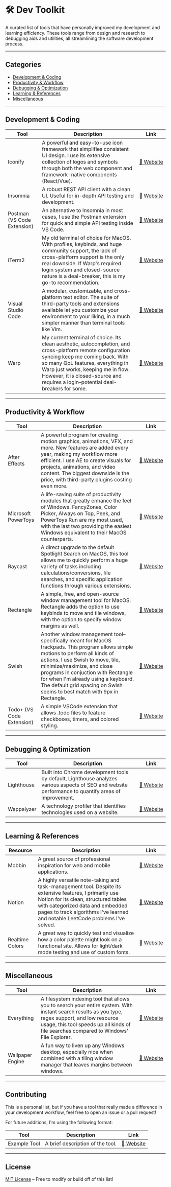 # 🛠️ Dev Toolkit 
A curated list of tools that have personally improved my development and learning efficiency. These tools range from design and research to debugging aids and utilities, all streamlining the software development process.

---

## Categories  

- [Development & Coding](#development--coding)  
- [Productivity & Workflow](#productivity--workflow)  
- [Debugging & Optimization](#debugging--optimization)  
- [Learning & References](#learning--references)  
- [Miscellaneous](#miscellaneous)  

---

## Development & Coding  

| Tool | Description | Link |  
|------|------------|------|
| Iconify | A powerful and easy-to-use icon framework that simplifies consistent UI design. I use its extensive collection of logos and symbols through both the web component and framework-native components (React/Vue). | [🔗&nbsp;Website](https://iconify.design/) |
| Insomnia | A robust REST API client with a clean UI. Useful for in-depth API testing and development. | [🔗&nbsp;Website](https://example.com) |  
| Postman (VS Code Extension) | An alternative to Insomnia in most cases, I use the Postman extension for quick and simple API testing inside VS Code. | [🔗&nbsp;Website](https://marketplace.visualstudio.com/items?itemName=Postman.postman-for-vscode) |
| iTerm2 | My old terminal of choice for MacOS. With profiles, keybinds, and huge community support, the lack of cross-platform support is the only real downside. If Warp's required login system and closed-source nature is a deal-breaker, this is my go-to recommendation. | [🔗&nbsp;Website](https://iterm2.com/) |
| Visual Studio Code | A modular, customizable, and cross-platform text editor. The suite of third-party tools and extensions available let you customize your environment to your liking, in a much simpler manner than terminal tools like Vim. | [🔗&nbsp;Website](https://code.visualstudio.com/) |
| Warp | My current terminal of choice. Its clean aesthetic, autocompletion, and cross-platform remote configuration syncing keep me coming back. With so many QoL features, everything in Warp just works, keeping me in flow. However, it is closed-source and requires a login–potential deal-breakers for some. | [🔗&nbsp;Website](https://www.warp.dev/) |

---

## Productivity & Workflow  

| Tool | Description | Link |  
|------|------------|------|
| After Effects | A powerful program for creating motion graphics, animations, VFX, and more. New features are added every year, making my workflow more efficient. I use AE to create visuals for projects, animations, and video content. The biggest downside is the price, with third-party plugins costing even more. | [🔗&nbsp;Website](https://www.adobe.com/products/aftereffects.html#) |
| Microsoft PowerToys | A life-saving suite of productivity modules that greatly enhance the feel of Windows. FancyZones, Color Picker, Always on Top, Peek, and PowerToys Run are my most used, with the last two providing the easiest Windows equivalent to their MacOS counterparts. | [🔗&nbsp;Website](https://learn.microsoft.com/en-us/windows/powertoys/) |
| Raycast | A direct upgrade to the default Spotlight Search on MacOS, this tool allows me to quickly perform a huge variety of tasks including calculations/conversions, file searches, and specific application functions through various extensions. | [🔗&nbsp;Website](https://www.raycast.com/) |
| Rectangle | A simple, free, and open-source window management tool for MacOS. Rectangle adds the option to use keybinds to move and tile windows, with the option to specify window margins as well. | [🔗&nbsp;Website](https://rectangleapp.com/) |
| Swish | Another window management tool–specifically meant for MacOS trackpads. This program allows simple motions to perform all kinds of actions. I use Swish to move, tile, minimize/maximize, and close programs in conjuction with Rectangle for when I'm already using a keyboard. The default grid spacing on Swish seems to best match with 9px in Rectangle. | [🔗&nbsp;Website](https://rectangleapp.com/) |
| Todo+ (VS Code Extension) | A simple VSCode extension that allows .todo files to feature checkboxes, timers, and colored styling. | [🔗&nbsp;Website](https://marketplace.visualstudio.com/items?itemName=fabiospampinato.vscode-todo-plus) |  

---

## Debugging & Optimization  

| Tool | Description | Link |  
|------|------------|------|  
| Lighthouse | Built into Chrome development tools by default, Lighthouse analyzes various aspects of SEO and website performance to quantify areas of improvement. | [🔗&nbsp;Website](https://chromewebstore.google.com/detail/Lighthouse/blipmdconlkpinefehnmjammfjpmpbjk) |
| Wappalyzer | A technology profiler that identifies technologies used on a website. | [🔗&nbsp;Website](https://www.wappalyzer.com/) |  

---

## Learning & References  

| Resource | Description | Link |  
|----------|------------|------|  
| Mobbin | A great source of professional inspiration for web and mobile applications. | [🔗&nbsp;Website](https://mobbin.com/browse/web/apps) |  
| Notion | A highly versatile note-taking and task-management tool. Despite its extensive features, I primarily use Notion for its clean, structured tables with categorized data and embedded pages to track algorithms I've learned and notable LeetCode problems I've solved. | [🔗&nbsp;Website](https://www.notion.com/product) |
| Realtime Colors | A great way to quickly test and visualize how a color palette might look on a functional site. Allows for light/dark mode testing and use of custom fonts. | [🔗&nbsp;Website](https://www.realtimecolors.com/) | 

---

## Miscellaneous  

| Tool | Description | Link |  
|------|------------|------|  
| Everything | A filesystem indexing tool that allows you to search your entire system. With instant search results as you type, regex support, and low resource usage, this tool speeds up all kinds of file searches compared to Windows' File Explorer. | [🔗&nbsp;Website](https://www.voidtools.com/) |
| Wallpaper Engine | A fun way to liven up any Windows desktop, especially nice when combined with a tiling window manager that leaves margins between windows. | [🔗&nbsp;Website](https://www.wallpaperengine.io/en) |  

---

## Contributing  

This is a personal list, but if you have a tool that really made a difference in your development workflow, feel free to open an issue or a pull request!  

For future additions, I'm using the following format:

| Tool | Description | Link |  
|------|------------|------|  
| Example Tool | A brief description of the tool. | [🔗&nbsp;Website](https://example.com) |  

---

## License  

[MIT License](LICENSE) – Free to modify or build off of this list!
